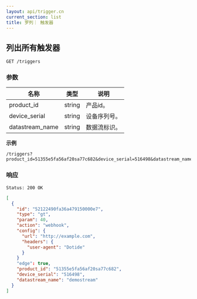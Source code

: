 ```yaml
---
layout: api/trigger.cn
current_section: list
title: 罗列｜ 触发器
---
```


## 列出所有触发器

    GET /triggers

### 参数

| 名称        | 类型    | 说明 |
| ---------- | ------ | ------------------------------------------------------ |
| product_id     | string | 产品id。 |
| device_serial  | string | 设备序列号。 |
| datastream_name| string | 数据流标识。 |

**示例**

```
/triggers?product_id=51355e5fa56af20sa77c682&device_serial=516498&datastream_name=demostream
```

### 响应

    Status: 200 OK

```json
[
  {
    "id": "52122490fa36a479150000e7",
    "type": "gt",
    "param": 40,
    "action": "webhook",
    "config": {
      "url": "http://example.com",
      "headers": {
        "user-agent": "Dotide"
      }
    }
    "edge": true,
    "product_id": "51355e5fa56af20sa77c682",
    "device_serial": "516498",
    "datastream_name": "demostream"
  }
]
```
